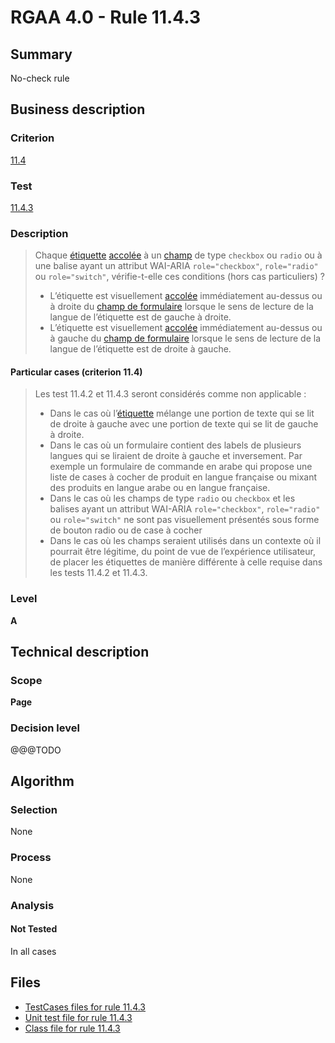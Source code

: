 # RGAA 4.0 - Rule 11.4.3

## Summary

No-check rule

## Business description

### Criterion

[11.4](https://www.numerique.gouv.fr/publications/rgaa-accessibilite/methode/criteres/#crit-11-4)

### Test

[11.4.3](https://www.numerique.gouv.fr/publications/rgaa-accessibilite/methode/criteres/#test-11-4-3)

### Description

> Chaque [étiquette](https://www.numerique.gouv.fr/publications/rgaa-accessibilite/methode/glossaire/#etiquette-de-champ-de-formulaire) [accolée](https://www.numerique.gouv.fr/publications/rgaa-accessibilite/methode/glossaire/#accoles-etiquette-et-champ-accoles) à un [champ](https://www.numerique.gouv.fr/publications/rgaa-accessibilite/methode/glossaire/#champ-de-saisie-de-formulaire) de type `checkbox` ou `radio` ou à une balise ayant un attribut WAI-ARIA `role="checkbox"`, `role="radio"` ou `role="switch"`, vérifie-t-elle ces conditions (hors cas particuliers) ?
> 
> * L’étiquette est visuellement [accolée](https://www.numerique.gouv.fr/publications/rgaa-accessibilite/methode/glossaire/#accoles-etiquette-et-champ-accoles) immédiatement au-dessus ou à droite du [champ de formulaire](https://www.numerique.gouv.fr/publications/rgaa-accessibilite/methode/glossaire/#champ-de-saisie-de-formulaire) lorsque le sens de lecture de la langue de l’étiquette est de gauche à droite.
> * L’étiquette est visuellement [accolée](https://www.numerique.gouv.fr/publications/rgaa-accessibilite/methode/glossaire/#accoles-etiquette-et-champ-accoles) immédiatement au-dessus ou à gauche du [champ de formulaire](https://www.numerique.gouv.fr/publications/rgaa-accessibilite/methode/glossaire/#champ-de-saisie-de-formulaire) lorsque le sens de lecture de la langue de l’étiquette est de droite à gauche.

#### Particular cases (criterion 11.4)

> Les test 11.4.2 et 11.4.3 seront considérés comme non applicable :
> 
> * Dans le cas où l’[étiquette](https://www.numerique.gouv.fr/publications/rgaa-accessibilite/methode/glossaire/#etiquette-de-champ-de-formulaire) mélange une portion de texte qui se lit de droite à gauche avec une portion de texte qui se lit de gauche à droite.
> * Dans le cas où un formulaire contient des labels de plusieurs langues qui se liraient de droite à gauche et inversement. Par exemple un formulaire de commande en arabe qui propose une liste de cases à cocher de produit en langue française ou mixant des produits en langue arabe ou en langue française.
> * Dans le cas où les champs de type `radio` ou `checkbox` et les balises ayant un attribut WAI-ARIA `role="checkbox"`, `role="radio"` ou `role="switch"` ne sont pas visuellement présentés sous forme de bouton radio ou de case à cocher
> * Dans le cas où les champs seraient utilisés dans un contexte où il pourrait être légitime, du point de vue de l’expérience utilisateur, de placer les étiquettes de manière différente à celle requise dans les tests 11.4.2 et 11.4.3.

### Level

**A**


## Technical description

### Scope

**Page**

### Decision level

@@@TODO


## Algorithm

### Selection

None

### Process

None

### Analysis

#### Not Tested

In all cases


## Files

- [TestCases files for rule 11.4.3](https://gitlab.com/asqatasun/Asqatasun/-/tree/v5/rules/rules-rgaa4.0/src/test/resources/testcases/rgaa40/Rgaa40Rule110403/)
- [Unit test file for rule 11.4.3](https://gitlab.com/asqatasun/Asqatasun/-/blob/v5/rules/rules-rgaa4.0/src/test/java/org/asqatasun/rules/rgaa40/Rgaa40Rule110403Test.java)
- [Class file for rule 11.4.3](https://gitlab.com/asqatasun/Asqatasun/-/blob/v5/rules/rules-rgaa4.0/src/main/java/org/asqatasun/rules/rgaa40/Rgaa40Rule110403.java)


